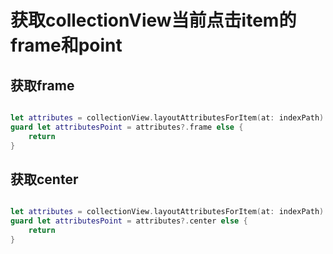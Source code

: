 # 获取collectionView当前点击item的frame和point

## 获取frame

``` swift

let attributes = collectionView.layoutAttributesForItem(at: indexPath)
guard let attributesPoint = attributes?.frame else {
	return
}

```

## 获取center

``` swift

let attributes = collectionView.layoutAttributesForItem(at: indexPath)
guard let attributesPoint = attributes?.center else {
	return
}

```